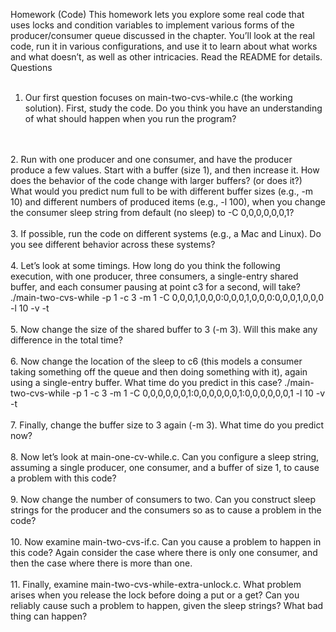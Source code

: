 Homework (Code)
This homework lets you explore some real code that uses locks and
condition variables to implement various forms of the producer/consumer
queue discussed in the chapter. You’ll look at the real code, run it in
various configurations, and use it to learn about what works and what
doesn’t, as well as other intricacies. Read the README for details.
Questions
<br/>
<br/>
1. Our first question focuses on main-two-cvs-while.c (the working solution). First, study the code. Do you think you have an understanding of what should happen when you run the program?
<br/>
<br/>
2. Run with one producer and one consumer, and have the producer
produce a few values. Start with a buffer (size 1), and then increase
it. How does the behavior of the code change with larger buffers?
(or does it?) What would you predict num full to be with different
buffer sizes (e.g., -m 10) and different numbers of produced items
(e.g., -l 100), when you change the consumer sleep string from
default (no sleep) to -C 0,0,0,0,0,0,1?
<br/>
<br/>
3. If possible, run the code on different systems (e.g., a Mac and Linux).
Do you see different behavior across these systems?
<br/>
<br/>
4. Let’s look at some timings. How long do you think the following execution, with one producer, three consumers, a single-entry
shared buffer, and each consumer pausing at point c3 for a second, will take? ./main-two-cvs-while -p 1 -c 3 -m 1 -C
0,0,0,1,0,0,0:0,0,0,1,0,0,0:0,0,0,1,0,0,0 -l 10 -v
-t
<br/>
<br/>
5. Now change the size of the shared buffer to 3 (-m 3). Will this make
any difference in the total time?
<br/>
<br/>
6. Now change the location of the sleep to c6 (this models a consumer taking something off the queue and then doing something
with it), again using a single-entry buffer. What time do you predict in this case? ./main-two-cvs-while -p 1 -c 3 -m 1
-C 0,0,0,0,0,0,1:0,0,0,0,0,0,1:0,0,0,0,0,0,1 -l 10 -v -t
<br/>
<br/>
7. Finally, change the buffer size to 3 again (-m 3). What time do you
predict now?
<br/>
<br/>
8. Now let’s look at main-one-cv-while.c. Can you configure
a sleep string, assuming a single producer, one consumer, and a
buffer of size 1, to cause a problem with this code?
<br/>
<br/>
9. Now change the number of consumers to two. Can you construct
sleep strings for the producer and the consumers so as to cause a
problem in the code?
<br/>
<br/>
10. Now examine main-two-cvs-if.c. Can you cause a problem to
happen in this code? Again consider the case where there is only
one consumer, and then the case where there is more than one.
<br/>
<br/>
11. Finally, examine main-two-cvs-while-extra-unlock.c. What
problem arises when you release the lock before doing a put or a
get? Can you reliably cause such a problem to happen, given the
sleep strings? What bad thing can happen?